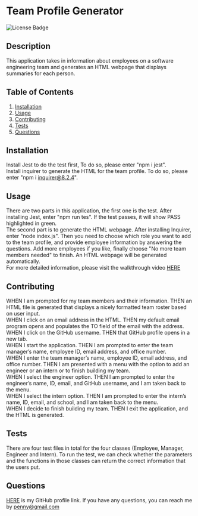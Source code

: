 # Team Profile Generator
![License Badge](https://shields.io/badge/license-ISC-green)
## Description
This application takes in information about employees on a software engineering team and generates an HTML webpage that displays summaries for each person.
## Table of Contents
1. [Installation](#installation)
2. [Usage](#usage)
3. [Contributing](#contributing)
4. [Tests](#tests)
5. [Questions](#questions)

## Installation
Install Jest to do the test first, To do so, please enter "npm i jest".<br />
Install inquirer to generate the HTML for the team profile. To do so, please enter "npm i inquirer@8.2.4".
## Usage
There are two parts in this application, the first one is the test. After installing Jest, enter "npm run tes". If the test passes, it will show PASS highlighted in green.<br />
The second part is to generate the HTML webpage. After installing Inquirer, enter "node index.js". Then you need to choose which role you want to add to the team profile, and provide employee information by answering the questions. Add more employees if you like, finally choose "No more team members needed" to finish. An HTML webpage will be generated automatically.<br />
For more detailed information, please visit the walkthrough video [HERE](https://drive.google.com/file/d/1-yodqio5Dr3YPZOR7DiNScyCdUVLvVNp/view)
## Contributing
WHEN I am prompted for my team members and their information. THEN an HTML file is generated that displays a nicely formatted team roster based on user input.<br />
WHEN I click on an email address in the HTML. THEN my default email program opens and populates the TO field of the email with the address.<br />
WHEN I click on the GitHub username. THEN that GitHub profile opens in a new tab.<br />
WHEN I start the application. THEN I am prompted to enter the team manager’s name, employee ID, email address, and office number.<br />
WHEN I enter the team manager’s name, employee ID, email address, and office number. THEN I am presented with a menu with the option to add an engineer or an intern or to finish building my team.<br />
WHEN I select the engineer option. THEN I am prompted to enter the engineer’s name, ID, email, and GitHub username, and I am taken back to the menu.<br />
WHEN I select the intern option. THEN I am prompted to enter the intern’s name, ID, email, and school, and I am taken back to the menu.<br />
WHEN I decide to finish building my team. THEN I exit the application, and the HTML is generated.<br />
## Tests
There are four test files in total for the four classes (Employee, Manager, Engineer and Intern). To run the test, we can check whether the parameters and the functions in those classes can return the correct information that the users put.
## Questions
[HERE](https://github.com/PennyLIU2022) is my GitHub profile link.
If you have any questions, you can reach me by penny@gmail.com
